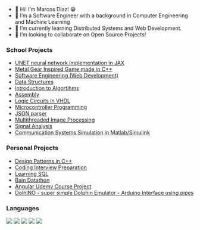 

- 👋 Hi! I’m Marcos Diaz! 😁
- 👀 I’m a Software Engineer with a background in Computer Engineering and Machine Learning
- 🌱 I’m currently learning Distributed Systems and Web Development.
- 💞️ I’m looking to collaborate on Open Source Projects!


### School Projects
- [UNET neural network implementation in JAX](https://github.com/Marcos-Tonari-Diaz/UNET_JAX)
- [Metal Gear Inspired Game made in C++](https://github.com/Marcos-Tonari-Diaz/EngrenagemDeMetalSolida)
- [Software Engineering (Web Development)](https://github.com/Marcos-Tonari-Diaz/EA202_Software_Engineering)
- [Data Structures](https://github.com/Marcos-Tonari-Diaz/MC202)
- [Introduction to Algortihms](https://github.com/Marcos-Tonari-Diaz/MC102)
- [Assembly](https://github.com/Marcos-Tonari-Diaz/MC404)
- [Logic Circuits in VHDL](https://github.com/Marcos-Tonari-Diaz/Logic_Circuits_VHDL)
- [Microcontroller Programming](https://github.com/Marcos-Tonari-Diaz/EA871_Microcontroller_Programming)
- [JSON parser](https://github.com/Marcos-Tonari-Diaz/json_parser)
- [Multithreaded Image Processing](https://github.com/Marcos-Tonari-Diaz/EA876_Trabalho2)
- [Signal Analysis](https://github.com/Marcos-Tonari-Diaz/Signal_Analysis_and_Linear_Systems)
- [Communication Systems Simulation in Matlab/Simulink](https://github.com/Marcos-Tonari-Diaz/EA882_Comunications_Lab)

### Personal Projects

- [Design Patterns in C++](https://github.com/Marcos-Tonari-Diaz/CPPatterns)
- [Coding Interview Preparation](https://github.com/Marcos-Tonari-Diaz/CodeInterviewPrep)
- [Learning SQL](https://github.com/Marcos-Tonari-Diaz/learning_SQL)
- [Bain Datathon](https://github.com/Marcos-Tonari-Diaz/Desafio_Bain_2022)
- [Angular Udemy Course Project](https://github.com/Marcos-Tonari-Diaz/AngularCourseProject)
- [DolhINO - super simple Dolphin Emulator - Arduino Interface using pipes](https://github.com/Marcos-Tonari-Diaz/DolphINO)



### Languages

<img src = "https://img.shields.io/badge/C%2B%2B-00599C?style=for-the-badge&logo=c%2B%2B&logoColor=white">
<img src = "https://img.shields.io/badge/Python-14354C?style=for-the-badge&logo=python&logoColor=white">
<img src = "https://img.shields.io/badge/C-00599C?style=for-the-badge&logo=c&logoColor=white">
<img src = "https://img.shields.io/badge/JavaScript-F7DF1E?style=for-the-badge&logo=javascript&logoColor=black">
<img src = "https://img.shields.io/badge/Java-ED8B00?style=for-the-badge&logo=java&logoColor=white">
